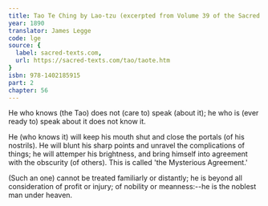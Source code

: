 ```yaml
---
title: Tao Te Ching by Lao-tzu (excerpted from Volume 39 of the Sacred Books of the East.)
year: 1890
translator: James Legge
code: lge
source: {
  label: sacred-texts.com,
  url: https://sacred-texts.com/tao/taote.htm
}
isbn: 978-1402185915
part: 2
chapter: 56
---
```

He who knows (the Tao) does not (care to) speak (about it); he who is (ever ready to) speak about it does not know it. 

He (who knows it) will keep his mouth shut and close the portals (of his nostrils). He will blunt his sharp points and unravel the complications of things; he will attemper his brightness, and bring himself into agreement with the obscurity (of others). This is called 'the Mysterious Agreement.' 

(Such an one) cannot be treated familiarly or distantly; he is beyond all consideration of profit or injury; of nobility or meanness:--he is the noblest man under heaven.